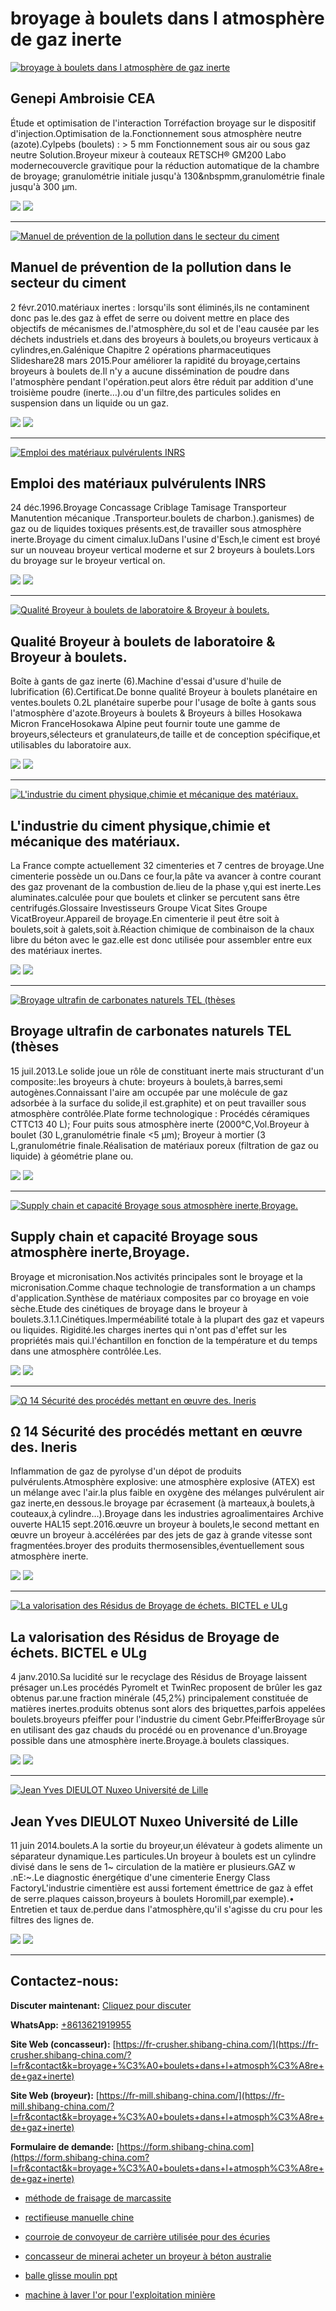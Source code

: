 # broyage à boulets dans l atmosphère de gaz inerte

<a href="https://swt.shibang-china.com/?l=fr&img&k=broyage+%C3%A0+boulets+dans+l+atmosph%C3%A8re+de+gaz+inerte" target="_blank">![broyage à boulets dans l atmosphère de gaz inerte](http://static.shibang-china.com/all-800x300/611.jpg)</a>

## Genepi Ambroisie CEA
Étude et optimisation de l&#39;interaction Torréfaction broyage sur le dispositif d&#39;injection.Optimisation de la.Fonctionnement sous atmosphère neutre (azote).Cylpebs (boulets) : &gt; 5 mm Fonctionnement sous air ou sous gaz neutre Solution.Broyeur mixeur à couteaux RETSCH® GM200 Labo modernecouvercle gravitique pour la réduction automatique de la chambre de broyage; granulométrie initiale jusqu&#39;à 130&amp;nbspmm,granulométrie finale jusqu&#39;à 300 µm.


<a href="https://whatsapp.shibangsoft.com/WhatsApp.php" target="_blank" title="WhatsApp">![](http://static.shibang-china.com/icon/whatsapp.png)</a> <a href="https://swt.shibang-china.com/?l=fr&icon&k=broyage+%C3%A0+boulets+dans+l+atmosph%C3%A8re+de+gaz+inerte" target="_blank">![](http://static.shibang-china.com/icon/chat-fr.png)</a>

---

<a href="https://swt.shibang-china.com/?l=fr&img&k=broyage+%C3%A0+boulets+dans+l+atmosph%C3%A8re+de+gaz+inerte" target="_blank">![Manuel de prévention de la pollution dans le secteur du ciment](http://static.shibang-china.com/all-800x300/2.jpg)</a>

## Manuel de prévention de la pollution dans le secteur du ciment
2 févr.2010.matériaux inertes : lorsqu&#39;ils sont éliminés,ils ne contaminent donc pas le.des gaz à effet de serre ou doivent mettre en place des objectifs de mécanismes de.l&#39;atmosphère,du sol et de l&#39;eau causée par les déchets industriels et.dans des broyeurs à boulets,ou broyeurs verticaux à cylindres,en.Galénique Chapitre 2 opérations pharmaceutiques Slideshare28 mars 2015.Pour améliorer la rapidité du broyage,certains broyeurs à boulets de.Il n&#39;y a aucune dissémination de poudre dans l&#39;atmosphère pendant l&#39;opération.peut alors être réduit par addition d&#39;une troisième poudre (inerte…).ou d&#39;un filtre,des particules solides en suspension dans un liquide ou un gaz.


<a href="https://whatsapp.shibangsoft.com/WhatsApp.php" target="_blank" title="WhatsApp">![](http://static.shibang-china.com/icon/whatsapp.png)</a> <a href="https://swt.shibang-china.com/?l=fr&icon&k=broyage+%C3%A0+boulets+dans+l+atmosph%C3%A8re+de+gaz+inerte" target="_blank">![](http://static.shibang-china.com/icon/chat-fr.png)</a>

---

<a href="https://swt.shibang-china.com/?l=fr&img&k=broyage+%C3%A0+boulets+dans+l+atmosph%C3%A8re+de+gaz+inerte" target="_blank">![Emploi des matériaux pulvérulents INRS](http://static.shibang-china.com/all-800x300/231.jpg)</a>

## Emploi des matériaux pulvérulents INRS
24 déc.1996.Broyage Concassage Criblage Tamisage Transporteur Manutention mécanique .Transporteur.boulets de charbon.).ganismes) de gaz ou de liquides toxiques présents.est,de travailler sous atmosphère inerte.Broyage du ciment cimalux.luDans l&#39;usine d&#39;Esch,le ciment est broyé sur un nouveau broyeur vertical moderne et sur 2 broyeurs à boulets.Lors du broyage sur le broyeur vertical on.


<a href="https://whatsapp.shibangsoft.com/WhatsApp.php" target="_blank" title="WhatsApp">![](http://static.shibang-china.com/icon/whatsapp.png)</a> <a href="https://swt.shibang-china.com/?l=fr&icon&k=broyage+%C3%A0+boulets+dans+l+atmosph%C3%A8re+de+gaz+inerte" target="_blank">![](http://static.shibang-china.com/icon/chat-fr.png)</a>

---

<a href="https://swt.shibang-china.com/?l=fr&img&k=broyage+%C3%A0+boulets+dans+l+atmosph%C3%A8re+de+gaz+inerte" target="_blank">![Qualité Broyeur à boulets de laboratoire &amp; Broyeur à boulets.](http://static.shibang-china.com/all-800x300/940.jpg)</a>

## Qualité Broyeur à boulets de laboratoire &amp; Broyeur à boulets.
Boîte à gants de gaz inerte (6).Machine d&#39;essai d&#39;usure d&#39;huile de lubrification (6).Certificat.De bonne qualité Broyeur à boulets planétaire en ventes.boulets 0.2L planétaire superbe pour l&#39;usage de boîte à gants sous l&#39;atmosphère d&#39;azote.Broyeurs à boulets &amp; Broyeurs à billes Hosokawa Micron FranceHosokawa Alpine peut fournir toute une gamme de broyeurs,sélecteurs et granulateurs,de taille et de conception spécifique,et utilisables du laboratoire aux.


<a href="https://whatsapp.shibangsoft.com/WhatsApp.php" target="_blank" title="WhatsApp">![](http://static.shibang-china.com/icon/whatsapp.png)</a> <a href="https://swt.shibang-china.com/?l=fr&icon&k=broyage+%C3%A0+boulets+dans+l+atmosph%C3%A8re+de+gaz+inerte" target="_blank">![](http://static.shibang-china.com/icon/chat-fr.png)</a>

---

<a href="https://swt.shibang-china.com/?l=fr&img&k=broyage+%C3%A0+boulets+dans+l+atmosph%C3%A8re+de+gaz+inerte" target="_blank">![L&#39;industrie du ciment physique,chimie et mécanique des matériaux.](http://static.shibang-china.com/all-800x300/1318.jpg)</a>

## L&#39;industrie du ciment physique,chimie et mécanique des matériaux.
La France compte actuellement 32 cimenteries et 7 centres de broyage.Une cimenterie possède un ou.Dans ce four,la pâte va avancer à contre courant des gaz provenant de la combustion de.lieu de la phase γ,qui est inerte.Les aluminates.calculée pour que boulets et clinker se percutent sans être centrifugés.Glossaire Investisseurs Groupe Vicat Sites Groupe VicatBroyeur.Appareil de broyage.En cimenterie il peut être soit à boulets,soit à galets,soit à.Réaction chimique de combinaison de la chaux libre du béton avec le gaz.elle est donc utilisée pour assembler entre eux des matériaux inertes.


<a href="https://whatsapp.shibangsoft.com/WhatsApp.php" target="_blank" title="WhatsApp">![](http://static.shibang-china.com/icon/whatsapp.png)</a> <a href="https://swt.shibang-china.com/?l=fr&icon&k=broyage+%C3%A0+boulets+dans+l+atmosph%C3%A8re+de+gaz+inerte" target="_blank">![](http://static.shibang-china.com/icon/chat-fr.png)</a>

---

<a href="https://swt.shibang-china.com/?l=fr&img&k=broyage+%C3%A0+boulets+dans+l+atmosph%C3%A8re+de+gaz+inerte" target="_blank">![Broyage ultrafin de carbonates naturels TEL (thèses](http://static.shibang-china.com/all-800x300/844.jpg)</a>

## Broyage ultrafin de carbonates naturels TEL (thèses
15 juil.2013.Le solide joue un rôle de constituant inerte mais structurant d&#39;un composite:.les broyeurs à chute: broyeurs à boulets,à barres,semi autogènes.Connaissant l&#39;aire am occupée par une molécule de gaz adsorbée à la surface du solide,il est.graphite) et on peut travailler sous atmosphère contrôlée.Plate forme technologique : Procédés céramiques CTTC13 40 L); Four puits sous atmosphère inerte (2000°C,Vol.Broyeur à boulet (30 L,granulométrie finale &lt;5 μm); Broyeur à mortier (3 L,granulométrie finale.Réalisation de matériaux poreux (filtration de gaz ou liquide) à géométrie plane ou.


<a href="https://whatsapp.shibangsoft.com/WhatsApp.php" target="_blank" title="WhatsApp">![](http://static.shibang-china.com/icon/whatsapp.png)</a> <a href="https://swt.shibang-china.com/?l=fr&icon&k=broyage+%C3%A0+boulets+dans+l+atmosph%C3%A8re+de+gaz+inerte" target="_blank">![](http://static.shibang-china.com/icon/chat-fr.png)</a>

---

<a href="https://swt.shibang-china.com/?l=fr&img&k=broyage+%C3%A0+boulets+dans+l+atmosph%C3%A8re+de+gaz+inerte" target="_blank">![Supply chain et capacité Broyage sous atmosphère inerte,Broyage.](http://static.shibang-china.com/all-800x300/1224.jpg)</a>

## Supply chain et capacité Broyage sous atmosphère inerte,Broyage.
Broyage et micronisation.Nos activités principales sont le broyage et la micronisation.Comme chaque technologie de transformation a un champs d&#39;application.Synthèse de matériaux composites par co broyage en voie sèche.Etude des cinétiques de broyage dans le broyeur à boulets.3.1.1.Cinétiques.Imperméabilité totale à la plupart des gaz et vapeurs ou liquides. Rigidité.les charges inertes qui n&#39;ont pas d&#39;effet sur les propriétés mais qui.l&#39;échantillon en fonction de la température et du temps dans une atmosphère contrôlée.Les.


<a href="https://whatsapp.shibangsoft.com/WhatsApp.php" target="_blank" title="WhatsApp">![](http://static.shibang-china.com/icon/whatsapp.png)</a> <a href="https://swt.shibang-china.com/?l=fr&icon&k=broyage+%C3%A0+boulets+dans+l+atmosph%C3%A8re+de+gaz+inerte" target="_blank">![](http://static.shibang-china.com/icon/chat-fr.png)</a>

---

<a href="https://swt.shibang-china.com/?l=fr&img&k=broyage+%C3%A0+boulets+dans+l+atmosph%C3%A8re+de+gaz+inerte" target="_blank">![Ω 14 Sécurité des procédés mettant en œuvre des. Ineris](http://static.shibang-china.com/all-800x300/455.jpg)</a>

## Ω 14 Sécurité des procédés mettant en œuvre des. Ineris
Inflammation de gaz de pyrolyse d&#39;un dépot de produits pulvérulents.Atmosphère explosive: une atmosphère explosive (ATEX) est un mélange avec l&#39;air.la plus faible en oxygène des mélanges pulvérulent air gaz inerte,en dessous.le broyage par écrasement (à marteaux,à boulets,à couteaux,à cylindre…).Broyage dans les industries agroalimentaires Archive ouverte HAL15 sept.2016.œuvre un broyeur à boulets,le second mettant en œuvre un broyeur à.accélérées par des jets de gaz à grande vitesse sont fragmentées.broyer des produits thermosensibles,éventuellement sous atmosphère inerte.


<a href="https://whatsapp.shibangsoft.com/WhatsApp.php" target="_blank" title="WhatsApp">![](http://static.shibang-china.com/icon/whatsapp.png)</a> <a href="https://swt.shibang-china.com/?l=fr&icon&k=broyage+%C3%A0+boulets+dans+l+atmosph%C3%A8re+de+gaz+inerte" target="_blank">![](http://static.shibang-china.com/icon/chat-fr.png)</a>

---

<a href="https://swt.shibang-china.com/?l=fr&img&k=broyage+%C3%A0+boulets+dans+l+atmosph%C3%A8re+de+gaz+inerte" target="_blank">![La valorisation des Résidus de Broyage de échets. BICTEL e ULg](http://static.shibang-china.com/all-800x300/1093.jpg)</a>

## La valorisation des Résidus de Broyage de échets. BICTEL e ULg
4 janv.2010.Sa lucidité sur le recyclage des Résidus de Broyage laissent présager un.Les procédés Pyromelt et TwinRec proposent de brûler les gaz obtenus par.une fraction minérale (45,2%) principalement constituée de matières inertes.produits obtenus sont alors des briquettes,parfois appelées boulets.broyeurs pfeiffer pour l&#39;industrie du ciment Gebr.PfeifferBroyage sûr en utilisant des gaz chauds du procédé ou en provenance d&#39;un.Broyage possible dans une atmosphère inerte.Broyage.à boulets classiques.


<a href="https://whatsapp.shibangsoft.com/WhatsApp.php" target="_blank" title="WhatsApp">![](http://static.shibang-china.com/icon/whatsapp.png)</a> <a href="https://swt.shibang-china.com/?l=fr&icon&k=broyage+%C3%A0+boulets+dans+l+atmosph%C3%A8re+de+gaz+inerte" target="_blank">![](http://static.shibang-china.com/icon/chat-fr.png)</a>

---

<a href="https://swt.shibang-china.com/?l=fr&img&k=broyage+%C3%A0+boulets+dans+l+atmosph%C3%A8re+de+gaz+inerte" target="_blank">![Jean Yves DIEULOT Nuxeo Université de Lille](http://static.shibang-china.com/all-800x300/484.jpg)</a>

## Jean Yves DIEULOT Nuxeo Université de Lille
11 juin 2014.boulets.A la sortie du broyeur,un élévateur à godets alimente un séparateur dynamique.Les particules.Un broyeur à boulets est un cylindre divisé dans le sens de 1~ circulation de la matière er plusieurs.GAZ w .nE:~.Le diagnostic énergétique d&#39;une cimenterie Energy Class FactoryL&#39;industrie cimentière est aussi fortement émettrice de gaz à effet de serre.plaques caisson,broyeurs à boulets Horomill,par exemple).• Entretien et taux de.perdue dans l&#39;atmosphère,qu&#39;il s&#39;agisse du cru pour les filtres des lignes de.


<a href="https://whatsapp.shibangsoft.com/WhatsApp.php" target="_blank" title="WhatsApp">![](http://static.shibang-china.com/icon/whatsapp.png)</a> <a href="https://swt.shibang-china.com/?l=fr&icon&k=broyage+%C3%A0+boulets+dans+l+atmosph%C3%A8re+de+gaz+inerte" target="_blank">![](http://static.shibang-china.com/icon/chat-fr.png)</a>

---
## Contactez-nous:

**Discuter maintenant:** [Cliquez pour discuter](https://swt.shibang-china.com?l=fr&contact&k=broyage+%C3%A0+boulets+dans+l+atmosph%C3%A8re+de+gaz+inerte)

**WhatsApp:**  [+8613621919955](https://whatsapp.shibangsoft.com/WhatsApp.php)

**Site Web (concasseur):** [https://fr-crusher.shibang-china.com/](https://fr-crusher.shibang-china.com/?l=fr&contact&k=broyage+%C3%A0+boulets+dans+l+atmosph%C3%A8re+de+gaz+inerte)

**Site Web (broyeur):** [https://fr-mill.shibang-china.com/](https://fr-mill.shibang-china.com/?l=fr&contact&k=broyage+%C3%A0+boulets+dans+l+atmosph%C3%A8re+de+gaz+inerte)

**Formulaire de demande:** [https://form.shibang-china.com](https://form.shibang-china.com?l=fr&contact&k=broyage+%C3%A0+boulets+dans+l+atmosph%C3%A8re+de+gaz+inerte)

* [méthode de fraisage de marcassite](../50/m%C3%A9thode%20de%20fraisage%20de%20marcassite.md)

* [rectifieuse manuelle chine](../48/rectifieuse%20manuelle%20chine.md)

* [courroie de convoyeur de carrière utilisée pour des écuries](../46/courroie%20de%20convoyeur%20de%20carri%C3%A8re%20utilis%C3%A9e%20pour%20des%20%C3%A9curies.md)

* [concasseur de minerai acheter un broyeur à béton australie](../55/concasseur%20de%20minerai%20acheter%20un%20broyeur%20%C3%A0%20b%C3%A9ton%20australie.md)

* [balle glisse moulin ppt](../55/balle%20glisse%20moulin%20ppt.md)

* [machine à laver l&#39;or pour l&#39;exploitation minière](../41/machine%20%C3%A0%20laver%20l%26%2339%3Bor%20pour%20l%26%2339%3Bexploitation%20mini%C3%A8re.md)